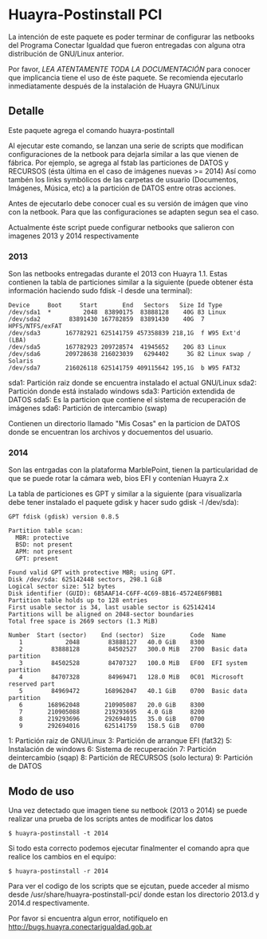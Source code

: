 # Huayra-Postinstall PCI

La intención de este paquete es poder terminar de configurar las netbooks 
del Programa Conectar Igualdad que fueron entregadas con alguna otra 
distribución de GNU/Linux anterior. 

Por favor, *LEA ATENTAMENTE TODA LA DOCUMENTACIÓN* para conocer que implicancia tiene el uso de
éste paquete.
Se recomienda ejecutarlo inmediatamente después de la instalación de Huayra GNU/Linux

## Detalle

Este paquete agrega el comando huayra-postintall

Al ejecutar este comando, se lanzan una serie de scripts que modifican configuraciones
de la netbook para dejarla similar a las que vienen de fábrica.
Por ejemplo, se agrega al fstab las particiones de DATOS y RECURSOS (ésta última en el caso de imágenes nuevas >= 2014) 
Así como tambén los links symbólicos de las carpetas de usuario (Documentos, Imágenes, Música, etc) a la partición de DATOS entre otras acciones.

Antes de ejecutarlo debe conocer cual es su versión de imágen que vino con la netbook. Para que las configuraciones se adapten segun sea el caso.

Actualmente éste script puede configurar netbooks que salieron con imagenes 2013 y 2014 respectivamente 

### 2013

Son las netbooks entregadas durante el 2013 con Huayra 1.1. Estas contienen la tabla de 
particiones similar a la siguiente (puede obtener ésta información haciendo sudo fdisk -l desde una terminal):

```
Device     Boot     Start       End   Sectors   Size Id Type
/dev/sda1  *         2048  83890175  83888128    40G 83 Linux
/dev/sda2        83891430 167782859  83891430    40G  7 HPFS/NTFS/exFAT
/dev/sda3       167782921 625141759 457358839 218,1G  f W95 Ext'd (LBA)
/dev/sda5       167782923 209728574  41945652    20G 83 Linux
/dev/sda6       209728638 216023039   6294402     3G 82 Linux swap / Solaris
/dev/sda7       216026118 625141759 409115642 195,1G  b W95 FAT32
```
sda1: Partición raiz donde se encuentra instalado el actual GNU/Linux
sda2: Partición donde está instalado windows
sda3: Partición extendida de DATOS
sda5: Es la particion que contiene el sistema de recuperación de imágenes
sda6: Partición de intercambio (swap)

Contienen un directorio llamado "Mis Cosas" en la particion de DATOS donde se encuentran los archivos y docuementos del usuario.

### 2014

Son las entrgadas con la plataforma MarblePoint, tienen la particularidad de que se puede rotar la cámara web, bios EFI y contenían Huayra 2.x

La tabla de particiones es GPT y similar a la siguiente (para visualizarla debe tener instalado el paquete gdisk y hacer sudo gdisk -l /dev/sda):

```
GPT fdisk (gdisk) version 0.8.5

Partition table scan:
  MBR: protective
  BSD: not present
  APM: not present
  GPT: present

Found valid GPT with protective MBR; using GPT.
Disk /dev/sda: 625142448 sectors, 298.1 GiB
Logical sector size: 512 bytes
Disk identifier (GUID): 6B5AAF14-C6FF-4C69-8B16-45724E6F9BB1
Partition table holds up to 128 entries
First usable sector is 34, last usable sector is 625142414
Partitions will be aligned on 2048-sector boundaries
Total free space is 2669 sectors (1.3 MiB)

Number  Start (sector)    End (sector)  Size       Code  Name
   1            2048        83888127   40.0 GiB    8300  
   2        83888128        84502527   300.0 MiB   2700  Basic data partition
   3        84502528        84707327   100.0 MiB   EF00  EFI system partition
   4        84707328        84969471   128.0 MiB   0C01  Microsoft reserved part
   5        84969472       168962047   40.1 GiB    0700  Basic data partition
   6       168962048       210905087   20.0 GiB    8300  
   7       210905088       219293695   4.0 GiB     8200  
   8       219293696       292694015   35.0 GiB    0700  
   9       292694016       625141759   158.5 GiB   0700  
```

1: Partición raiz de GNU/Linux
3: Partición de arranque EFI (fat32)
5: Instalación de windows
6: Sistema de recuperación
7: Partición deintercambio (sqap)
8: Partición de RECURSOS (solo lectura)
9: Partición de DATOS

## Modo de uso

Una vez detectado que imagen tiene su netbook (2013 o 2014) se puede realizar una prueba de los scripts antes de modificar los datos

```
$ huayra-postinstall -t 2014
```
Si todo esta correcto podemos ejecutar finalmenter el comando apra que realice los cambios en el equipo:

```
$ huayra-postinstall -r 2014
```

Para ver el codigo de los scripts que se ejcutan, puede acceder al mismo desde /usr/share/huayra-postinstall-pci/ donde estan los directorio 2013.d y 2014.d respectivamente.

Por favor si encuentra algun error, notifíquelo en http://bugs.huayra.conectarigualdad.gob.ar

